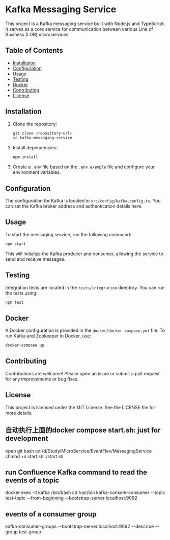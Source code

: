 # Kafka Messaging Service

This project is a Kafka messaging service built with Node.js and TypeScript. It serves as a core service for communication between various Line of Business (LOB) microservices.

## Table of Contents

- [Installation](#installation)
- [Configuration](#configuration)
- [Usage](#usage)
- [Testing](#testing)
- [Docker](#docker)
- [Contributing](#contributing)
- [License](#license)

## Installation

1. Clone the repository:
   ```bash
   git clone <repository-url>
   cd kafka-messaging-service
   ```

2. Install dependencies:
   ```bash
   npm install
   ```

3. Create a `.env` file based on the `.env.example` file and configure your environment variables.

## Configuration

The configuration for Kafka is located in `src/config/kafka.config.ts`. You can set the Kafka broker address and authentication details here.

## Usage

To start the messaging service, run the following command:
```bash
npm start
```

This will initialize the Kafka producer and consumer, allowing the service to send and receive messages.

## Testing

Integration tests are located in the `tests/integration` directory. You can run the tests using:
```bash
npm test
```

## Docker

A Docker configuration is provided in the `docker/docker-compose.yml` file. To run Kafka and Zookeeper in Docker, use:
```bash
docker-compose up
```

## Contributing

Contributions are welcome! Please open an issue or submit a pull request for any improvements or bug fixes.

## License

This project is licensed under the MIT License. See the LICENSE file for more details.

## 自动执行上面的docker compose start.sh: just for development                              
open git bash
cd /d/Study/MicroService/EventFlex/MessagingService
chmod +x start.sh
./start.sh

## run Confluence Kafka command to read the events of a topic
docker exec -it kafka /bin/bash
cd /usr/bin
kafka-console-consumer --topic test-topic --from-beginning --bootstrap-server localhost:9092
## events of a consumer group
kafka-consumer-groups --bootstrap-server localhost:9092 --describe --group test-group